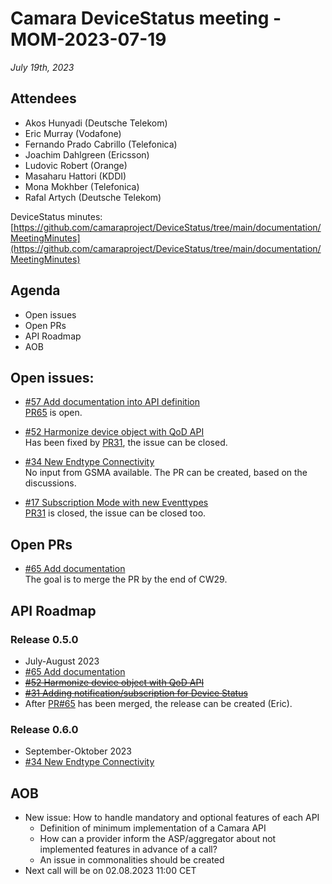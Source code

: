 # Camara DeviceStatus meeting - MOM-2023-07-19

*July 19th, 2023*

## Attendees

* Akos Hunyadi (Deutsche Telekom)
* Eric Murray (Vodafone)
* Fernando Prado Cabrillo (Telefonica)
* Joachim Dahlgreen (Ericsson)
* Ludovic Robert (Orange)
* Masaharu Hattori (KDDI)
* Mona Mokhber (Telefonica)
* Rafal Artych (Deutsche Telekom)


DeviceStatus minutes: [https://github.com/camaraproject/DeviceStatus/tree/main/documentation/MeetingMinutes](https://github.com/camaraproject/DeviceStatus/tree/main/documentation/MeetingMinutes)

## Agenda

* Open issues 
* Open PRs
* API Roadmap
* AOB


## Open issues:

* [#57 Add documentation into API definition](https://github.com/camaraproject/DeviceStatus/issues/57)  
 [PR65](https://github.com/camaraproject/DeviceStatus/pull/65) is open.

* [#52 Harmonize device object with QoD API](https://github.com/camaraproject/DeviceStatus/issues/52)  
Has been fixed by [PR31](https://github.com/camaraproject/DeviceStatus/pull/31), the issue can be closed.

* [#34 New Endtype Connectivity](https://github.com/camaraproject/DeviceStatus/issues/34)   
No input from GSMA available. The PR can be created, based on the discussions.

* [#17 Subscription Mode with new Eventtypes](https://github.com/camaraproject/DeviceStatus/issues/17)  
[PR31](https://github.com/camaraproject/DeviceStatus/pull/31) is closed, the issue can be closed too.
  
## Open PRs
* [#65 Add documentation](https://github.com/camaraproject/DeviceStatus/pull/65)  
  The goal is to merge the PR by the end of CW29.

## API Roadmap
### Release 0.5.0
* July-August 2023
* [#65 Add documentation](https://github.com/camaraproject/DeviceStatus/pull/65)
* [~~#52 Harmonize device object with QoD API~~](https://github.com/camaraproject/DeviceStatus/issues/52)
* [~~#31 Adding notification/subscription for Device Status~~](https://github.com/camaraproject/DeviceStatus/pull/31)
* After [PR#65](https://github.com/camaraproject/DeviceStatus/pull/65) has been merged, the release can be created (Eric).

### Release 0.6.0
* September-Oktober 2023
* [#34 New Endtype Connectivity](https://github.com/camaraproject/DeviceStatus/issues/34)

## AOB

* New issue: How to handle mandatory and optional features of each API  
  *  Definition of minimum implementation of a Camara API  
  * How can a provider inform the ASP/aggregator about not implemented features in advance of a call?  
  * An issue in commonalities should be created  
* Next call will be on 02.08.2023 11:00 CET 

